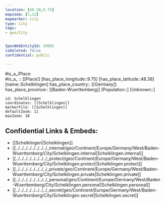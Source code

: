 ```yaml
---
location: [48.38,9.75] 
mapzoom: [7,12] 
mapmarker: city 
type: City
tags:
- geo/City


SpocWebEntityId: 34005
isDeleted: false
confidential: public

---
```

#is_a_/Place  
#is_a_ :: [[Place]] 
[has_place_longitude::9.75] 
[has_place_latitude::48.38] 
[name::Schelklingen] 
has_place_country:: [[Germany]]  
has_place_province:: [[Baden-Wuerttemberg]] 
[Population::] 
[Unknown::] 


```leaflet
id: Schelklingen
coordinates: [[Schelklingen]] 
markerFile: [[Schelklingen]] 
defaultZoom: 11 
maxZoom: 18
```


## Confidential Links & Embeds: 
- [[Schelklingen|Schelklingen]]  
- [[../../../../../../../../_internal/geo/Continent/Europe/Germany/West/Baden-Wuerttemberg/City/Schelklingen.internal|Schelklingen.internal]] 
- [[../../../../../../../../_protect/geo/Continent/Europe/Germany/West/Baden-Wuerttemberg/City/Schelklingen.protect|Schelklingen.protect]] 
- [[../../../../../../../../_private/geo/Continent/Europe/Germany/West/Baden-Wuerttemberg/City/Schelklingen.private|Schelklingen.private]] 
- [[../../../../../../../../_personal/geo/Continent/Europe/Germany/West/Baden-Wuerttemberg/City/Schelklingen.personal|Schelklingen.personal]] 
- [[../../../../../../../../_secret/geo/Continent/Europe/Germany/West/Baden-Wuerttemberg/City/Schelklingen.secret|Schelklingen.secret]] 
